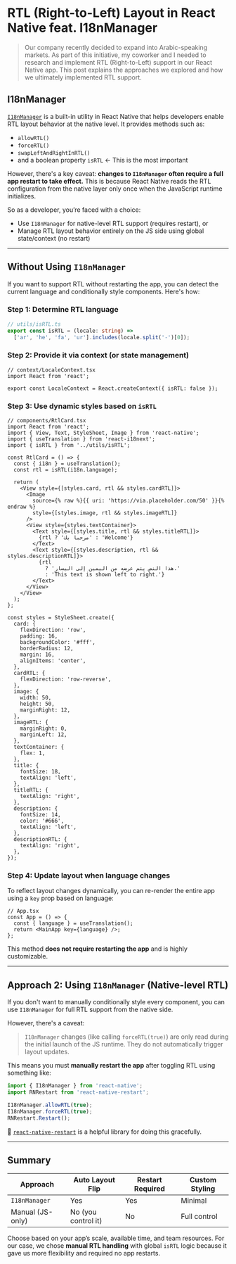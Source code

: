 # RTL (Right-to-Left) Layout in React Native feat. I18nManager

> Our company recently decided to expand into Arabic-speaking markets. As part of this initiative, my coworker and I needed to research and implement RTL (Right-to-Left) support in our React Native app. This post explains the approaches we explored and how we ultimately implemented RTL support.


## I18nManager

[`I18nManager`](https://reactnative.dev/docs/next/i18nmanager) is a built-in utility in React Native that helps developers enable RTL layout behavior at the native level. It provides methods such as:

- `allowRTL()`
- `forceRTL()`
- `swapLeftAndRightInRTL()`
- and a boolean property `isRTL` <- This is the most important

However, there's a key caveat: **changes to `I18nManager` often require a full app restart to take effect.** This is because React Native reads the RTL configuration from the native layer only once when the JavaScript runtime initializes.

So as a developer, you’re faced with a choice:

- Use `I18nManager` for native-level RTL support (requires restart), or
- Manage RTL layout behavior entirely on the JS side using global state/context (no restart)

---

## Without Using `I18nManager`

If you want to support RTL without restarting the app, you can detect the current language and conditionally style components. Here's how:

### Step 1: Determine RTL language

```ts
// utils/isRTL.ts
export const isRTL = (locale: string) =>
  ['ar', 'he', 'fa', 'ur'].includes(locale.split('-')[0]);
````

### Step 2: Provide it via context (or state management)

```tsx
// context/LocaleContext.tsx
import React from 'react';

export const LocaleContext = React.createContext({ isRTL: false });
```

### Step 3: Use dynamic styles based on `isRTL`

```tsx
// components/RtlCard.tsx
import React from 'react';
import { View, Text, StyleSheet, Image } from 'react-native';
import { useTranslation } from 'react-i18next';
import { isRTL } from '../utils/isRTL';

const RtlCard = () => {
  const { i18n } = useTranslation();
  const rtl = isRTL(i18n.language);

  return (
    <View style={[styles.card, rtl && styles.cardRTL]}>
      <Image
        source={% raw %}{{ uri: 'https://via.placeholder.com/50' }}{% endraw %}
        style={[styles.image, rtl && styles.imageRTL]}
      />
      <View style={styles.textContainer}>
        <Text style={[styles.title, rtl && styles.titleRTL]}>
          {rtl ? 'مرحبا بك' : 'Welcome'}
        </Text>
        <Text style={[styles.description, rtl && styles.descriptionRTL]}>
          {rtl
            ? 'هذا النص يتم عرضه من اليمين إلى اليسار.'
            : 'This text is shown left to right.'}
        </Text>
      </View>
    </View>
  );
};

const styles = StyleSheet.create({
  card: {
    flexDirection: 'row',
    padding: 16,
    backgroundColor: '#fff',
    borderRadius: 12,
    margin: 16,
    alignItems: 'center',
  },
  cardRTL: {
    flexDirection: 'row-reverse',
  },
  image: {
    width: 50,
    height: 50,
    marginRight: 12,
  },
  imageRTL: {
    marginRight: 0,
    marginLeft: 12,
  },
  textContainer: {
    flex: 1,
  },
  title: {
    fontSize: 18,
    textAlign: 'left',
  },
  titleRTL: {
    textAlign: 'right',
  },
  description: {
    fontSize: 14,
    color: '#666',
    textAlign: 'left',
  },
  descriptionRTL: {
    textAlign: 'right',
  },
});
```

### Step 4: Update layout when language changes

To reflect layout changes dynamically, you can re-render the entire app using a `key` prop based on language:

```tsx
// App.tsx
const App = () => {
  const { language } = useTranslation();
  return <MainApp key={language} />;
};
```

This method **does not require restarting the app** and is highly customizable.

---

## Approach 2: Using `I18nManager` (Native-level RTL)

If you don't want to manually conditionally style every component, you can use `I18nManager` for full RTL support from the native side.

However, there's a caveat:

> `I18nManager` changes (like calling `forceRTL(true)`) are only read during the initial launch of the JS runtime. They do not automatically trigger layout updates.

This means you must **manually restart the app** after toggling RTL using something like:

```ts
import { I18nManager } from 'react-native';
import RNRestart from 'react-native-restart';

I18nManager.allowRTL(true);
I18nManager.forceRTL(true);
RNRestart.Restart();
```

🔗 [`react-native-restart`](https://www.npmjs.com/package/react-native-restart) is a helpful library for doing this gracefully.

---

## Summary

| Approach         | Auto Layout Flip      | Restart Required | Custom Styling |
| ---------------- | --------------------- | ---------------- | -------------- |
| `I18nManager`    | Yes                 | Yes           | Minimal      |
| Manual (JS-only) | No (you control it) | No             | Full control |

Choose based on your app’s scale, available time, and team resources. For our case, we chose **manual RTL handling** with global `isRTL` logic because it gave us more flexibility and required no app restarts.

